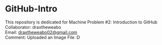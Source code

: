 # GitHub-Intro
This repository is dedicated for Machine Problem #2: Introduction to GitHub
<br />
Collaborator: draxtheweabo
<br />
Email: draxtheweabo02@gmail.com
<br />
Comment: Uploaded an Image File :D
